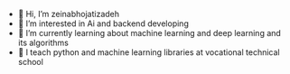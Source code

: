 - 👋 Hi, I’m zeinabhojatizadeh
- 👀 I’m interested in Ai and backend developing
- 🌱 I’m currently learning about machine learning and deep learning and its algorithms
- 🌱 I teach python and machine learning libraries at vocational technical school


<!---
zeinabhojatizadeh/zeinabhojatizadeh is a ✨ special ✨ repository because its `README.md` (this file) appears on your GitHub profile.
You can click the Preview link to take a look at your changes.
--->
